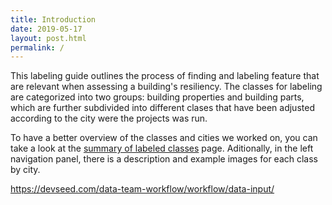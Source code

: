 ```yaml
---
title: Introduction
date: 2019-05-17
layout: post.html
permalink: /
---
```


This labeling guide outlines the process of finding and labeling feature that are relevant when assessing a building's resiliency. 
The classes for labeling are categorized into two groups: building properties and building parts, which are further subdivided into different clases that have been adjusted according to the city were the projects was run.

To have a better overview of the classes and cities we worked on, you can take a look at the [summary of labeled classes](https://devseed.com/housing-passports-labeling/overview/summary-of-labeled-classes/) page. Aditionally, in the left navigation panel, there is a description and example images for each class by city. 


https://devseed.com/data-team-workflow/workflow/data-input/